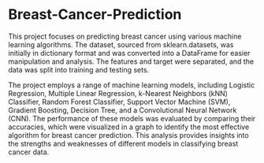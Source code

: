 # Breast-Cancer-Prediction

This project focuses on predicting breast cancer using various machine learning algorithms. The dataset, sourced from sklearn.datasets, was initially in dictionary format and was converted into a DataFrame for easier manipulation and analysis. The features and target were separated, and the data was split into training and testing sets.

The project employs a range of machine learning models, including Logistic Regression, Multiple Linear Regression, k-Nearest Neighbors (kNN) Classifier, Random Forest Classifier, Support Vector Machine (SVM), Gradient Boosting, Decision Tree, and a Convolutional Neural Network (CNN). The performance of these models was evaluated by comparing their accuracies, which were visualized in a graph to identify the most effective algorithm for breast cancer prediction. This analysis provides insights into the strengths and weaknesses of different models in classifying breast cancer data.
